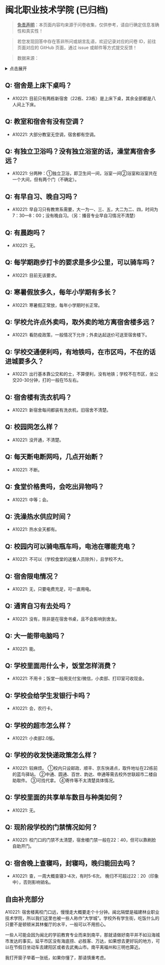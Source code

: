 # 闽北职业技术学院 (已归档)

> [免责声明](https://colleges.chat/#_3)：本页面内容均来源于问卷收集，仅供参考，请自行确定信息准确性和真实性！

> 若您发现回答中存在答非所问或胡言乱语，欢迎记录对应的问卷 ID，前往页面对应的 GitHub 页面，通过 issue 或邮件等方式提交反馈！

> 数据来源：

<details><summary>点击展开</summary>
<ul>
<li>A10221: 匿名 (2022 年 06 月)</li>
</ul>
</details>

## Q: 宿舍是上床下桌吗？

- A10221: 目前只有两栋新宿舍（22栋、23栋）是上床下桌，其余全部都是八人间上下床。

## Q: 教室和宿舍有没有空调？

- A10221: 大部分教室无空调，宿舍都有空调。

## Q: 有独立卫浴吗？没有独立浴室的话，澡堂离宿舍多远？

- A10221: 分两种：①独立卫浴，即卫生间一间，浴室一间②浴室和浴室共在一个大间，但有两个门（不确定）。

## Q: 有早自习、晚自习吗？

- A10221: 早自习只有教育系需要，大一为一、三、五，大二为二、四，时间为7：30—8：00；没有晚自习。（另：播音专业早自习情况不清楚）

## Q: 有晨跑吗？

- A10221: 无。

## Q: 每学期跑步打卡的要求是多少公里，可以骑车吗？

- A10221: 目前无该要求。

## Q: 寒暑假放多久，每年小学期有多长？

- A10221: 寒暑假正常放，每年小学期时长正常。

## Q: 学校允许点外卖吗，取外卖的地方离宿舍楼多远？

- A10221: 看防疫政策，一般情况下允许；外卖达起送价可送至宿舍楼下。

## Q: 学校交通便利吗，有地铁吗，在市区吗，不在的话进城要多久？

- A10221: 出行基本靠公交和的士，不算便利，没有地铁；学校不在市区，坐公交20-30分钟，打的一般在15左右。

## Q: 宿舍楼有洗衣机吗？

- A10221: 新宿舍每间都装有洗衣机，旧宿舍不清楚。

## Q: 校园网怎么样？

- A10221: 没开通，不清楚。

## Q: 每天断电断网吗，几点开始断？

- A10221: 不断。

## Q: 食堂价格贵吗，会吃出异物吗？

- A10221: 中等；会。

## Q: 洗澡热水供应时间？

- A10221: 热水全天都有。

## Q: 校园内可以骑电瓶车吗，电池在哪能充电？

- A10221: 不可以（学校食堂的送餐人员除外），且学校不大。

## Q: 宿舍限电情况？

- A10221: 无，只要电费充足，可一直用电。

## Q: 通宵自习有去处吗？

- A10221: 没有，除非是在宿舍书桌，且不会影响到舍友。

## Q: 大一能带电脑吗？

- A10221: 能。

## Q: 学校里面用什么卡，饭堂怎样消费？

- A10221: 不用卡；饭堂一般用支付宝/微信，小卖部、打印室可收现金。

## Q: 学校会给学生发银行卡吗？

- A10221: 会，农行卡。

## Q: 学校的超市怎么样？

- A10221: 小卖部2.0版。

## Q: 学校的收发快递政策怎么样？

- A10221: 较麻烦。
①校内只设邮政、顺丰、京东快递点，取件地址在22栋前的蓝鸟驿站。
②中通、圆通、百世、韵达、申通等需去校外世联超市二楼自助取件。
③可找代拿。
④寄件等不太清楚具体情况。

## Q: 学校里面的共享单车数目与种类如何？

- A10221: 无。

## Q: 现阶段学校的门禁情况如何？

- A10221: 校门口的门禁不太清楚，宿舍楼门禁一般在22：40，但可以靠刷脸自助开门。

## Q: 宿舍晚上查寝吗，封寝吗，晚归能回去吗？

- A10221: 查，一周大概查寝3-4次，有时5-6次。
晚归不可超过22：20（印象中），否则影响销名。

## 自由补充部分

A10221: 宿舍楼离校门口远，慢慢走大概要走个十分钟。闽北隔壁是福建林业职业技术学院，所以我们这里也被一些人称作“大学城”。学校外有学生街，吃饭什么的只要不是顿顿米其林餐厅的水平，一般可以不用担心。

一些人可能会因为闽北的学前教育专业而来到南平，那就请做好南平并不如沿海城市发达的事实。延平市区没有海底捞、必胜客、万达，如果想去更好玩的地方，可以在节假日坐动车去建阳区或者去武夷山市。南平离福州和三明也算近。

我打开窗子举着一张纸，如果你懂了，那请慎重考虑。